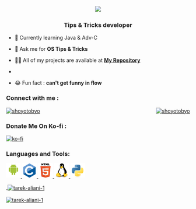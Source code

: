 <div align="center">
    <img src="https://readme-typing-svg.herokuapp.com/?font=Righteous&size=35&center=true&vCenter=true&width=500&height=70&duration=4000&lines=Hi+There!+%F0%9F%91%8B;+I%27m+Alpha.Dev!+%F0%9F%98%8E;&color=FF0000" />
</div>
<h3 align="center">Tips & Tricks developer</h3>


- 🐍 Currently learning Java & Adv-C

- 💬 Ask me for **OS Tips & Tricks**

- 👨‍💻 All of my projects are available at **[My Repository](https://github.com/tarek-aliani-1?tab=repositories)**
- 
- 😂 Fun fact : **can't get funny in flow**

<h3 align="left">Connect with me :</h3>
<p style="display: flex; justify-content: space-between;">
  <a href="https://youtube.com/@alphasecurity-23" target="blank">
    <img src="https://raw.githubusercontent.com/rahuldkjain/github-profile-readme-generator/888aff31e1d26dd2a6acf6afebbc34970aeb0118/src/images/icons/Social/youtube.svg" alt="shoyotobyo" height="30" width="40" />
  </a>
  
  <a href="https://www.t.me/ALPHA_00000001" target="blank">
    <img src="https://raw.githubusercontent.com/kamlendras/svg/7ca21d498cace8c7c7a58d330b22f06853d21a8c/telegram.svg" alt="shoyotobyo" height="30" width="40" />
  </a>
</p><h3 align="left">Donate Me On Ko-fi :</h3>

[![ko-fi](https://ko-fi.com/img/githubbutton_sm.svg)](https://ko-fi.com/T6T310VS8E)

<h3 align="left">Languages and Tools:</h3>
<p align="left"> <a href="https://developer.android.com" target="_blank" rel="noreferrer"> <img src="https://raw.githubusercontent.com/devicons/devicon/master/icons/android/android-original-wordmark.svg" alt="android" width="40" height="40"/> </a> <a href="https://www.cprogramming.com/" target="_blank" rel="noreferrer"> <img src="https://raw.githubusercontent.com/devicons/devicon/master/icons/c/c-original.svg" alt="c" width="40" height="40"/> </a> <a href="https://www.w3.org/html/" target="_blank" rel="noreferrer"> <img src="https://raw.githubusercontent.com/devicons/devicon/master/icons/html5/html5-original-wordmark.svg" alt="html5" width="40" height="40"/> </a> <a href="https://www.linux.org/" target="_blank" rel="noreferrer"> <img src="https://raw.githubusercontent.com/devicons/devicon/master/icons/linux/linux-original.svg" alt="linux" width="40" height="40"/> </a> <a href="https://www.python.org" target="_blank" rel="noreferrer"> <img src="https://raw.githubusercontent.com/devicons/devicon/master/icons/python/python-original.svg" alt="python" width="40" height="40"/> </a> <a href="https://unrealengine.com/" target="_blank" rel="noreferrer"> </p>

<p>&nbsp;<img align="center" src="https://github-readme-stats.vercel.app/api?username=tarek-aliani-1&show_icons=true&locale=en" alt="tarek-aliani-1" /></p>

<p><img align="center" src="https://github-readme-streak-stats.herokuapp.com/?user=tarek-aliani-1&" alt="tarek-aliani-1" /></p>
